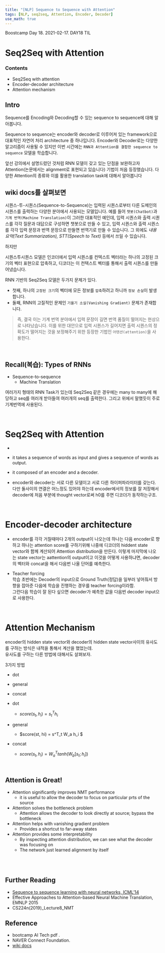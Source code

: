 ```yaml
---
title: "[NLP] Sequence to Sequence with Attention"
tags: [NLP, seq2seq, Attention, Encoder, Decoder]
use_math: true
---
```


Boostcamp Day 18. 2021-02-17.
DAY18 TIL

# Seq2Seq with Attention


### Contents
- Seq2Seq with attention
- Encoder-decoder architecture
- Attention mechanism

## Intro
Sequence를 Encoding와 Decoding할 수 있는 sequence to sequence에 대해 알아봅니다.

Sequence to sequence는 encoder와 decoder로 이루어져 있는 framework으로 대표적인 자연어 처리 architecture 중 하나입니다. Encoder와 Decoder로는 다양한 알고리즘이 사용될 수 있지만 이번 시간에는 `RNN과 Attention을 결합한 sequence to sequence` 모델을 학습합니다.

앞선 강의에서 설명드렸던 것처럼 RNN 모델이 갖고 있는 단점을 보완하고자 Attention(논문에서는 alignment로 표현되고 있습니다) 기법이 처음 등장했습니다. 다양한 Attention의 종류와 이를 활용한 translation task에 대해서 알아봅니다

## wiki docs를 살펴보면    
시퀀스-투-시퀀스(Sequence-to-Sequence)는 입력된 시퀀스로부터 다른 도메인의 시퀀스를 출력하는 다양한 분야에서 사용되는 모델입니다. 예를 들어 `챗봇(Chatbot)`과 `기계 번역(Machine Translation)`이 그러한 대표적인 예인데, 입력 시퀀스와 출력 시퀀스를 각각 질문과 대답으로 구성하면 챗봇으로 만들 수 있고, 입력 시퀀스와 출력 시퀀스를 각각 입력 문장과 번역 문장으로 만들면 번역기로 만들 수 있습니다. 그 외에도 *내용 요약(Text Summarization), STT(Speech to Text)* 등에서 쓰일 수 있습니다.  

하지만  

시퀀스투시퀀스 모델은 인코더에서 입력 시퀀스를 컨텍스트 벡터라는 하나의 고정된 크기의 벡터 표현으로 압축하고, 디코더는 이 컨텍스트 벡터를 통해서 출력 시퀀스를 만들어냈습니다.  

RNN 기반의 Seq2Seq 모델은 두가지 문제가 있다.  

- 첫째, 하나의 `고정된 크기`의 벡터에 모든 정보를 `압축`하려고 하니까 `정보 손실`이 발생합니다.  
- 둘째, RNN의 고질적인 문제인 `기울기 소실(Vanishing Gradient)` 문제가 존재합니다.  

> 즉, 결국 이는 기계 번역 분야에서 입력 문장이 길면 번역 품질이 떨어지는 현상으로 나타났습니다. 이를 위한 대안으로 입력 시퀀스가 길어지면 출력 시퀀스의 정확도가 떨어지는 것을 보정해주기 위한 등장한 기법인 `어텐션(attention)`을 사용한다.

<br>

## Recall(복습): Types of RNNs
- Sequence-to-sequence
    - Machine Translation

여러가지 형태의 RNN Task가 있는데 Seq2Seq 같은 경우에는 many to many에 해당하고 seq를 여러개 받아들여 여러개의 seq를 출력한다.
그리고 위에서 말했듯이 주로 기계번역에 사용된다.

<br>

# Seq2Seq with Attention
- 


- it takes a sequence of words as input and gives a sequence of words as output.
- it composed of an encoder and a decoder.
- encoder와 decoder는 서로 다른 모델이고 서로 다른 하이퍼파라미터를 갖는다. 다만 둘사이의 연결은 어느정도 있어야 하는데 encoder에서의 정보를 잘 저장해서 decoder에 처음 부분에 thought vector로써 h0를 주면 디코더가 동작하는구조.

<br>

# Encoder-decoder architecture
- encoder를 각각 거칠때마다 2개의 output이 나오는데 하나는 다음 encoder로 향하고 하나는 attention score를 구하기위해 나중에 디코더의 hiddent state vector와 함께 계산되어 Attention distribution을 만든다. 이렇게 마지막에 나오는 state vector는 aattention의 output이고 이것을 어떻게 사용하냐면, decoder의 벡터와 concat을 해서 다음번 나올 단어를 예측한다.

- Teacher forcing  
    학습 초반에는 Decoder의 input으로 Ground Truth(정답)을 일부러 넣어줘서 방향을 잡아준 다음에 학습을 진행하는 경우를 teacher forcing이라함.  
    그런다음 학습이 잘 된다 싶으면 decoder가 예측한 값을 다음번 decoder input으로 사용한다.

<br>

# Attention Mechanism
encoder의 hidden state vector와 decoder의 hidden state vector사이의 유사도를 구하는 방식은 내적을 통해서 계산을 했었는데.   
유사도를 구하는 다른 방법에 대해서도 살펴보자.

3가지 방법
- dot
- general
- concat

- dot
    - $score(s_t, h_i) = s_t^T h_i$
- general 
    - $score(st, hi) = s^T_t W_a h_i $
- concat
    - $score(s_t, h_i) = W^T_a tanh(W_b[s_t; h_i])$


<br>

## Attention is Great!
- Attention significantly improves NMT performance
    - it is useful to allow the decoder to focus on particular prts of the source
- Attention solves the bottleneck problem
    - Attention allows the decoder to look directly at source; bypass the bottleneck
- Attention helps with vanishing gradient problem
    - Provides a shortcut to far-away states
- Attention provides some interpretability
    - By inspecting attention distribution, we can see what the decoder was focusing on
    - The network just learned alignment by itself


<br><br>

## Further Reading

- [Sequence to sequence learning with neural networks, ICML’14](https://arxiv.org/abs/1409.3215)
- Effective Approaches to Attention-based Neural Machine Translation, EMNLP 2015  
- CS224n(2019)_Lecture8_NMT


## Reference

- bootcamp AI Tech pdf  .
- NAVER Connect Foundation.
- [wiki docs](https://wikidocs.net/24996)
